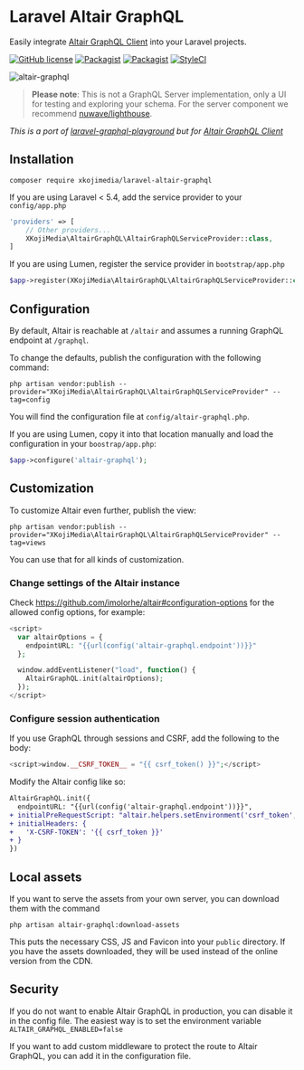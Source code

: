 # Laravel Altair GraphQL

Easily integrate [Altair GraphQL Client](https://altair.sirmuel.design/) into your Laravel projects.

[![GitHub license](https://img.shields.io/github/license/xkojimedia/laravel-altair-graphql.svg)](https://github.com/xkojimedia/laravel-altair-graphql/blob/master/LICENSE)
[![Packagist](https://img.shields.io/packagist/v/xkojimedia/laravel-altair-graphql.svg)](https://packagist.org/packages/xkojimedia/laravel-altair-graphql)
[![Packagist](https://img.shields.io/packagist/dt/xkojimedia/laravel-altair-graphql.svg)](https://packagist.org/packages/xkojimedia/laravel-altair-graphql)
[![StyleCI](https://github.styleci.io/repos/233300751/shield?branch=master)](https://github.styleci.io/repos/137498251)

![altair-graphql](https://i.imgur.com/h63OBPA.png)

> **Please note**: This is not a GraphQL Server implementation, only a UI for testing and exploring your schema. For the server component we recommend [nuwave/lighthouse](https://github.com/nuwave/lighthouse).


*This is a port of [laravel-graphql-playground](https://github.com/mll-lab/laravel-graphql-playground) but for [Altair GraphQL Client](https://altair.sirmuel.design/)*

## Installation

    composer require xkojimedia/laravel-altair-graphql

If you are using Laravel < 5.4, add the service provider to your `config/app.php`

```php
'providers' => [
    // Other providers...
    XKojiMedia\AltairGraphQL\AltairGraphQLServiceProvider::class,
]
```

If you are using Lumen, register the service provider in `bootstrap/app.php`

```php
$app->register(XKojiMedia\AltairGraphQL\AltairGraphQLServiceProvider::class);
```

## Configuration

By default, Altair is reachable at `/altair`
and assumes a running GraphQL endpoint at `/graphql`.

To change the defaults, publish the configuration with the following command:

    php artisan vendor:publish --provider="XKojiMedia\AltairGraphQL\AltairGraphQLServiceProvider" --tag=config

You will find the configuration file at `config/altair-graphql.php`.

If you are using Lumen, copy it into that location manually and load the configuration
in your `boostrap/app.php`:

```php
$app->configure('altair-graphql');
```

## Customization

To customize Altair even further, publish the view:

    php artisan vendor:publish --provider="XKojiMedia\AltairGraphQL\AltairGraphQLServiceProvider" --tag=views

You can use that for all kinds of customization.

### Change settings of the Altair instance

Check https://github.com/imolorhe/altair#configuration-options for the allowed config options, for example:

```php
<script>
  var altairOptions = {
    endpointURL: "{{url(config('altair-graphql.endpoint'))}}"
  };

  window.addEventListener("load", function() {
    AltairGraphQL.init(altairOptions);
  });
</script>
```

### Configure session authentication

If you use GraphQL through sessions and CSRF, add the following to the body:

```php
<script>window.__CSRF_TOKEN__ = "{{ csrf_token() }}";</script>
```

Modify the Altair config like so:

```diff
AltairGraphQL.init({
  endpointURL: "{{url(config('altair-graphql.endpoint'))}}",
+ initialPreRequestScript: "altair.helpers.setEnvironment('csrf_token', window.__CSRF_TOKEN__);",
+ initialHeaders: {
+   'X-CSRF-TOKEN': '{{ csrf_token }}'
+ }
})
```

## Local assets

If you want to serve the assets from your own server, you can download them with the command

    php artisan altair-graphql:download-assets

This puts the necessary CSS, JS and Favicon into your `public` directory. If you have
the assets downloaded, they will be used instead of the online version from the CDN.

## Security

If you do not want to enable Altair GraphQL in production, you can disable it in the config file.
The easiest way is to set the environment variable `ALTAIR_GRAPHQL_ENABLED=false`

If you want to add custom middleware to protect the route to Altair GraphQL, you can
add it in the configuration file.
